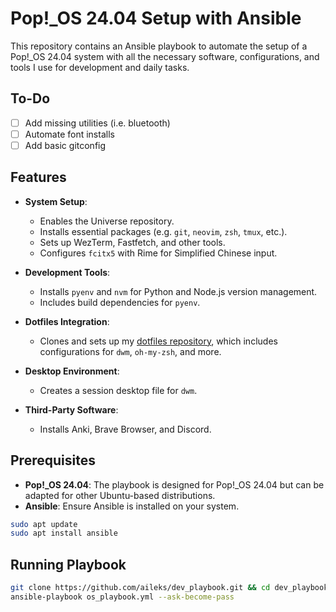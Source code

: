 # Pop!_OS 24.04 Setup with Ansible

This repository contains an Ansible playbook to automate the setup of a Pop!_OS 24.04 system with all the necessary software, configurations, and tools I use for development and daily tasks.

## To-Do

- [ ] Add missing utilities (i.e. bluetooth)
- [ ] Automate font installs
- [ ] Add basic gitconfig

## Features

- **System Setup**:
  - Enables the Universe repository.
  - Installs essential packages (e.g. `git`, `neovim`, `zsh`, `tmux`, etc.).
  - Sets up WezTerm, Fastfetch, and other tools.
  - Configures `fcitx5` with Rime for Simplified Chinese input.

- **Development Tools**:
  - Installs `pyenv` and `nvm` for Python and Node.js version management.
  - Includes build dependencies for `pyenv`.

- **Dotfiles Integration**:
  - Clones and sets up my [dotfiles repository](https://github.com/aileks/dotfiles.git), which includes configurations for `dwm`, `oh-my-zsh`, and more.

- **Desktop Environment**:
  - Creates a session desktop file for `dwm`.

- **Third-Party Software**:
  - Installs Anki, Brave Browser, and Discord.

## Prerequisites

- **Pop!_OS 24.04**: The playbook is designed for Pop!_OS 24.04 but can be adapted for other Ubuntu-based distributions.
- **Ansible**: Ensure Ansible is installed on your system.

```bash
sudo apt update
sudo apt install ansible
```

## Running Playbook

```bash
git clone https://github.com/aileks/dev_playbook.git && cd dev_playbook
ansible-playbook os_playbook.yml --ask-become-pass
```

